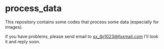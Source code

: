 # process_data
This repository contains some codes that process some data (especially for images).

if you have problems, please send email to sx_lbj1023@foxmail.com
I'll look it and reply soon.
